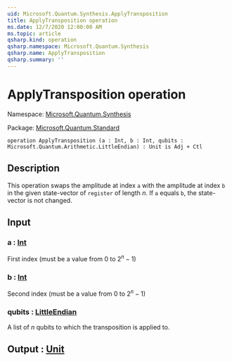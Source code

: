 ```yaml
---
uid: Microsoft.Quantum.Synthesis.ApplyTransposition
title: ApplyTransposition operation
ms.date: 12/7/2020 12:00:00 AM
ms.topic: article
qsharp.kind: operation
qsharp.namespace: Microsoft.Quantum.Synthesis
qsharp.name: ApplyTransposition
qsharp.summary: ''
---
```


# ApplyTransposition operation

Namespace: [Microsoft.Quantum.Synthesis](xref:Microsoft.Quantum.Synthesis)

Package: [Microsoft.Quantum.Standard](https://nuget.org/packages/Microsoft.Quantum.Standard)




```qsharp
operation ApplyTransposition (a : Int, b : Int, qubits : Microsoft.Quantum.Arithmetic.LittleEndian) : Unit is Adj + Ctl
```


## Description

This operation swaps the amplitude at index `a` with theamplitude at index `b` in the given state-vector of`register` of length $n$.  If `a` equals `b`, the state-vectoris not changed.

## Input

### a : [Int](xref:microsoft.quantum.lang-ref.int)

First index (must be a value from 0 to $2^n - 1$)


### b : [Int](xref:microsoft.quantum.lang-ref.int)

Second index (must be a value from 0 to $2^n - 1$)


### qubits : [LittleEndian](xref:Microsoft.Quantum.Arithmetic.LittleEndian)

A list of $n$ qubits to which the transposition is applied to.



## Output : [Unit](xref:microsoft.quantum.lang-ref.unit)

